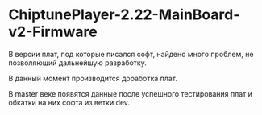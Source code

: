 # ChiptunePlayer-2.22-MainBoard-v2-Firmware

В версии плат, под которые писался софт, найдено много проблем, не позволяющий дальнейшую разработку. 

В данный момент производится доработка плат. 

В master веке появятся данные после успешного тестирования плат и обкатки на них софта из ветки dev.